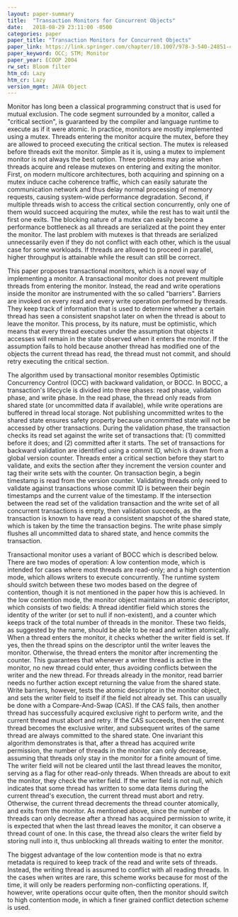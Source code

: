 ```yaml
---
layout: paper-summary
title:  "Transaction Monitors for Concurrent Objects"
date:   2018-08-29 23:11:00 -0500
categories: paper
paper_title: "Transaction Monitors for Concurrent Objects"
paper_link: https://link.springer.com/chapter/10.1007/978-3-540-24851-4_24
paper_keyword: OCC; STM; Monitor
paper_year: ECOOP 2004
rw_set: Bloom filter
htm_cd: Lazy
htm_cr: Lazy
version_mgmt: JAVA Object
---
```


Monitor has long been a classical programming construct that is used for mutual exclusion. The code segment surrounded
by a monitor, called a "critical section", is guaranteed by the compiler and language runtime to execute as if it were 
atomic. In practice, monitors are mostly implemented using a mutex. Threads entering the monitor acquire the mutex, before 
they are allowed to proceed executing the critical section. The mutex is released before threads exit the monitor.
Simple as it is, using a mutex to implement monitor is not always the best option. Three problems may arise when
threads acquire and release mutexes on entering and exiting the monitor. First, on modern multicore architectures, both 
acquiring and spinning on a mutex induce cache coherence traffic, which can easily saturate the communication network and 
thus delay normal processing of memory requests, causing system-wide performance degradation. Second, if multiple threads
wish to access the critical section concurrently, only one of them would succeed acquiring the mutex, while the rest has 
to wait until the first one exits. The blocking nature of a mutex can easily become a performance bottleneck as all threads
are serialized at the point they enter the monitor. The last problem with mutexes is that threads are serialized unnecessarily
even if they do not conflict with each other, which is the usual case for some workloads. If threads are allowed to proceed
in parallel, higher throughput is attainable while the result can still be correct.

This paper proposes transactional monitors, which is a novel way of implementing a monitor. A transactional monitor does not 
prevent multiple threads from entering the monitor. Instead, the read and write operations inside the monitor are instrumented 
with the so called "barriers". Barriers are invoked on every read and every write operation performed by threads. They keep 
track of information that is used to determine whether a certain thread has seen a consistent snapshot later on when the 
thread is about to leave the monitor. This process, by its nature, must be optimistic, which means that every thread executes
under the assumption that objects it accesses will remain in the state observed when it enters the monitor. If the assumption
fails to hold because another thread has modified one of the objects the current thread has read, the thread must not commit, 
and should retry executing the critical section.

The algorithm used by transactional monitor resembles Optimistic Concurrency Control (OCC) with backward validation, or BOCC. 
In BOCC, a transaction's lifecycle is divided into three phases: read phase, validation phase, and write phase. In the read
phase, the thread only reads from shared state (or uncommitted data if available), while write operations are buffered in 
thread local storage. Not publishing uncommitted writes to the shared state ensures safety property because uncommitted state
will not be accessed by other transactions. During the validation phase, the transaction checks its read set against the write 
set of transactions that: (1) committed before it does; and (2) committed after it starts. The set of transactions for backward
validation are identified using a commit ID, which is drawn from a global version counter. Threads enter a critical section
before they start to validate, and exits the section after they increment the version counter and tag their write sets with the 
counter. On transaction begin, a begin timestamp is read from the version counter. Validating threads only need to validate 
against transactions whose commit ID is between their begin timestamps and the current value of the timestamp. If the intersection
between the read set of the validation transaction and the write set of all concurrent transactions is empty, then validation
succeeds, as the transaction is known to have read a consistent snapshot of the shared state, which is taken by the time the 
transaction begins. The write phase simply flushes all uncommitted data to shared state, and hence commits the transaction. 

Transactional monitor uses a variant of BOCC which is described below. There are two modes of operation: A low contention mode,
which is intended for cases where most threads are read-only; and a high contention mode, which allows writers to execute concurrently.
The runtime system should switch between these two modes based on the degree of contention, though it is not mentioned in the paper 
how this is achieved. In the low contention mode, the monitor object maintains an atomic descriptor, which consists of two fields:
A thread identifier field which stores the identity of the writer (or set to null if non-existent), and a counter which keeps 
track of the total number of threads in the monitor. These two fields, as suggested by the name, should be able to be read and 
written atomically. When a thread enters the monitor, it checks whether the writer field is set. If yes, then the thread spins 
on the descriptor until the writer leaves the monitor. Otherwise, the thread enters the monitor after incrementing the counter. 
This guarantees that whenever a writer thread is active in the monitor, no new thread could enter, thus avoiding conflicts between 
the writer and the new thread. For threads already in the monitor, read barrier needs no further action except returning the value 
from the shared state. Write barriers, however, tests the atomic descriptor in the monitor object, and sets the writer field to 
itself if the field not already set. This can usually be done with a Compare-And-Swap (CAS). If the CAS fails, then another 
thread has successfully acquired exclusive right to perform write, and the current thread must abort and retry. If the CAS
succeeds, then the current thread becomes the exclusive writer, and subsequent writes of the same thread are always committed
to the shared state. One invariant this algorithm demonstrates is that, after a thread has acquired write permission, the number 
of threads in the monitor can only decrease, assuming that threads only stay in the monitor for a finite amount of time. 
The writer field will not be cleared until the last thread leaves the monitor, serving as a flag for other read-only threads. 
When threads are about to exit the monitor, they check the writer field. If the writer field is not null, which indicates that some
thread has written to some data items during the current thread's execution, the current thread must abort and retry. Otherwise,
the current thread decrements the thread counter atomically, and exits from the monitor. As mentioned above, since the number of
threads can only decrease after a thread has acquired permission to write, it is expected that when the last thread leaves the 
monitor, it can observe a thread count of one. In this case, the thread also clears the writer field by storing null into it, 
thus unblocking all threads waiting to enter the monitor. 

The biggest advantage of the low contention mode is that no extra metadata is required to keep track of the read and write 
sets of threads. Instead, the writing thread is assumed to conflict with all reading threads. In the cases when writes are 
rare, this scheme works because for most of the time, it will only be readers performing non-conflicting operations. If,
however, write operations occur quite often, then the monitor should switch to high contention mode, in which a finer grained 
conflict detection scheme is used.

